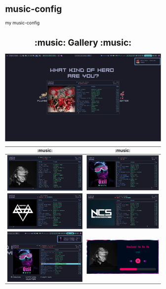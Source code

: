 # music-config
my music-config

<h1 align="center"> :music: Gallery :music: </h1> 

![](imgs/1.png)

| :music: | :music: |
|--|--|
| ![](imgs/2.png) | ![](imgs/3.png) |
| ![](imgs/4.png) | ![](imgs/5.png) |
| ![](imgs/6.png) | ![](imgs/7.png) |
